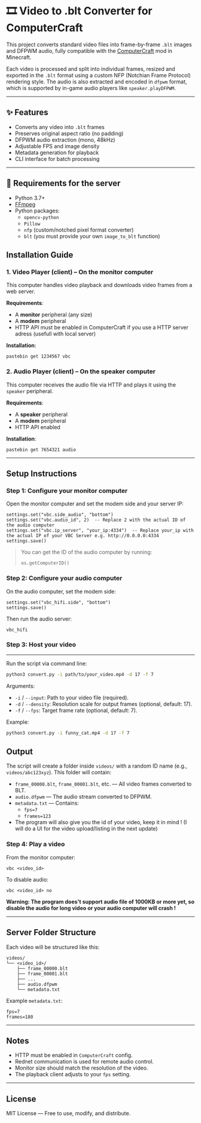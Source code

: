 # 🎞️ Video to .blt Converter for ComputerCraft

This project converts standard video files into frame-by-frame `.blt` images and DFPWM audio, fully compatible with the [ComputerCraft](https://tweaked.cc/) mod in Minecraft.

Each video is processed and split into individual frames, resized and exported in the `.blt` format using a custom NFP (Notchian Frame Protocol) rendering style. The audio is also extracted and encoded in `dfpwm` format, which is supported by in-game audio players like `speaker.playDFPWM`.

---

## ✨ Features

- Converts any video into `.blt` frames
- Preserves original aspect ratio (no padding)
- DFPWM audio extraction (mono, 48kHz)
- Adjustable FPS and image density
- Metadata generation for playback
- CLI interface for batch processing

---

## 🧰 Requirements for the server

- Python 3.7+
- [FFmpeg](https://ffmpeg.org/)
- Python packages:
  - `opencv-python`
  - `Pillow`
  - `nfp` (custom/notched pixel format converter)
  - `blt` (you must provide your own `image_to_blt` function)




Installation Guide
------------------

### 1. Video Player (client) – On the monitor computer

This computer handles video playback and downloads video frames from a web server.

**Requirements**:
- A **monitor** peripheral (any size)
- A **modem** peripheral
- HTTP API must be enabled in ComputerCraft if you use a HTTP server adress (usefull with local server)

**Installation**:

```
pastebin get 1234567 vbc
```

### 2. Audio Player (client) – On the speaker computer

This computer receives the audio file via HTTP and plays it using the `speaker` peripheral.

**Requirements**:
- A **speaker** peripheral
- A **modem** peripheral
- HTTP API enabled

**Installation**:

```
pastebin get 7654321 audio
```

---

Setup Instructions
------------------

### Step 1: Configure your monitor computer

Open the monitor computer and set the modem side and your server IP:

```
settings.set("vbc.side_audio", "bottom")
settings.set("vbc.audio_id", 2)  -- Replace 2 with the actual ID of the audio computer
settings.set("vbc.ip_server", "your_ip:4334")  -- Replace your_ip with the actual IP of your VBC Server e.g. http://0.0.0.0:4334
settings.save()
```

> You can get the ID of the audio computer by running:
> ```
> os.getComputerID()
> ```

### Step 2: Configure your audio computer

On the audio computer, set the modem side:

```
settings.set("vbc_hifi.side", "bottom")
settings.save()
```

Then run the audio server:

```
vbc_hifi
```

### Step 3: Host your video
-----
Run the script via command line:

```bash
python3 convert.py -i path/to/your_video.mp4 -d 17 -f 7
```

Arguments:
- `-i` / `--input`: Path to your video file (required).
- `-d` / `--density`: Resolution scale for output frames (optional, default: 17).
- `-f` / `--fps`: Target frame rate (optional, default: 7). 

Example:
```bash
python3 convert.py -i funny_cat.mp4 -d 17 -f 7
```

Output
------
The script will create a folder inside `videos/` with a random ID name (e.g., `videos/abc123xyz`).
This folder will contain:
- `frame_00000.blt`, `frame_00001.blt`, etc. — All video frames converted to BLT.
- `audio.dfpwm` — The audio stream converted to DFPWM.
- `metadata.txt` — Contains:
    - `fps=7`
    - `frames=123`
- The program will also give you the id of your video, keep it in mind !
  (I will do a UI for the video upload/listing in the next update)

### Step 4: Play a video

From the monitor computer:

```
vbc <video_id>
```

To disable audio:

```
vbc <video_id> no
```

**Warning: The program does't support audio file of 1000KB or more yet, so disable the audio for long video or your audio computer will crash !**

---

Server Folder Structure
--------------------------------

Each video will be structured like this:

```
videos/
└── <video_id>/
    ├── frame_00000.blt
    ├── frame_00001.blt
    ├── ...
    ├── audio.dfpwm
    └── metadata.txt
```

Example `metadata.txt`:

```
fps=7
frames=180
```

---

Notes
-----

- HTTP must be enabled in `ComputerCraft` config.
- Rednet communication is used for remote audio control.
- Monitor size should match the resolution of the video.
- The playback client adjusts to your `fps` setting.

---

License
-------

MIT License — Free to use, modify, and distribute.

